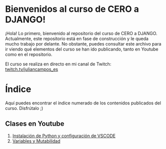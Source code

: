 # Bienvenidos al curso de CERO a DJANGO!
¡Hola! Lo primero, bienvenido al repositorio del curso de CERO a DJANGO.
Actualmente, este repositorio está en fase de construcción y le queda mucho trabajo por delante. No obstante, puedes consultar este archivo para ir viendo qué elementos del curso se han ido publicando, tanto en Youtube como en el repositorio.

El curso se realiza en directo en mi canal de Twitch: [twitch.tv/juliancampos_es](https://twitch.tv/juliancampos_es)


# Índice

Aquí puedes encontrar el índice numerado de los contenidos publicados del curso. Disfrútalo ;) 

## Clases en Youtube

 1. [Instalación de Python y configuración de VSCODE](https://youtu.be/xusfyrpJYgo)
 2. [Variables y Mutabilidad](https://youtu.be/oU2UtqNxGEc)

